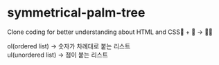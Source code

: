 # symmetrical-palm-tree
Clone coding for better understanding about HTML and CSS🦴 + 🦚 -> 🧞‍♂️

ol(ordered list) -> 숫자가 차례대로 붙는 리스트  
ul(unordered list) -> 점이 붙는 리스트
